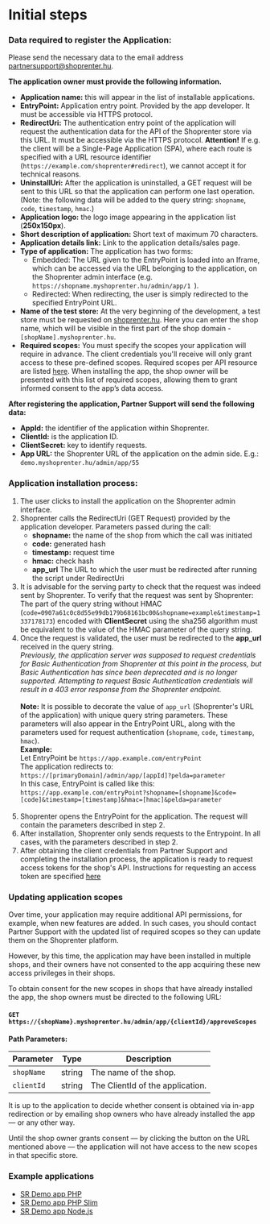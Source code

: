 # Initial steps

### Data required to register the Application:

Please send the necessary data to the email address partnersupport@shoprenter.hu.

**The application owner must provide the following information.**
- **Application name:** this will appear in the list of installable applications.
- **EntryPoint:** Application entry point. Provided by the app developer. It must be accessible via HTTPS protocol.
- **RedirectUri:** The authentication entry point of the application will request the authentication data for the API of the Shoprenter store via this URL. It must be accessible via the HTTPS protocol.
  **Attention!** If e.g. the client will be a Single-Page Application (SPA), where each route is specified with a URL resource identifier (`https://example.com/shoprenter#redirect`), we cannot accept it for technical reasons.
- **UninstallUri:** After the application is uninstalled, a GET request will be sent to this URL so that the application can perform one last operation.
  (Note: the following data will be added to the query string: `shopname`, `code`, `timestamp`, `hmac`.)
- **Application logo:** the logo image appearing in the application list (**250x150px**).
- **Short description of application:** Short text of maximum 70 characters.
- **Application details link:** Link to the application details/sales page.
- **Type of application:** The application has two forms:
    - Embedded: The URL given to the EntryPoint is loaded into an Iframe, which can be accessed via the URL belonging to the application, on the Shoprenter admin interface (e.g. `https://shopname.myshoprenter.hu/admin/app/1 `).
    - Redirected: When redirecting, the user is simply redirected to the specified EntryPoint URL.
- **Name of the test store:** At the very beginning of the development, a test store must be requested on [shoprenter.hu](https://www.shoprenter.hu/tesztigenyles/?devstore=1).
  Here you can enter the shop name, which will be visible in the first part of the shop domain - `[shopName].myshoprenter.hu`.
- **Required scopes:** You must specify the scopes your application will require in advance. The client credentials you'll receive will only grant access to these pre-defined scopes. Required scopes per API resource are listed [here](../api/11_scopes.md). When installing the app, the shop owner will be presented with this list of required scopes, allowing them to grant informed consent to the app’s data access.

**After registering the application, Partner Support will send the following data:**
- **AppId:** the identifier of the application within Shoprenter.
- **ClientId:** is the application ID.
- **ClientSecret:** key to identify requests.
- **App URL:** the Shoprenter URL of the application on the admin side. E.g.: `demo.myshoprenter.hu/admin/app/55`

### Application installation process:
1. The user clicks to install the application on the Shoprenter admin interface.
2. Shoprenter calls the RedirectUri (GET Request) provided by the application developer.
   Parameters passed during the call:
    - **shopname:** the name of the shop from which the call was initiated
    - **code:** generated hash
    - **timestamp:** request time
    - **hmac:** check hash
    - **app_url** The URL to which the user must be redirected after running the script under RedirectUri
3. It is advisable for the serving party to check that the request was indeed sent by Shoprenter.
   To verify that the request was sent by Shoprenter:
   The part of the query string without HMAC (`code=0907a61c0c8d55e99db179b68161bc00&shopname=example&timestamp=1337178173`) encoded with **ClientSecret** using the sha256 algorithm must be equivalent to the value of the HMAC parameter of the query string.
4. Once the request is validated, the user must be redirected to the **app_url** received in the query string. <br> _Previously, the application server was supposed to request credentials for Basic Authentication from Shoprenter at this point in the process, but Basic Authentication has since been deprecated and is no longer supported. Attempting to request Basic Authentication credentials will result in a 403 error response from the Shoprenter endpoint._ <br><br>**Note:** It is possible to decorate the value of `app_url` (Shoprenter's URL of the application) with unique query string parameters.
   These parameters will also appear in the EntryPoint URL, along with the parameters used for request authentication (`shopname`, `code`, `timestamp`, `hmac`).<br>
   **Example:** <br> Let EntryPoint be `https://app.example.com/entryPoint`<br>
   The application redirects to: `https://[primaryDomain]/admin/app/[appId]?pelda=parameter`<br>
   In this case, EntryPoint is called like this: `https://app.example.com/entryPoint?shopname=[shopname]&code=[code]&timestamp=[timestamp]&hmac=[hmac]&pelda=parameter`<br><br>
5. Shoprenter opens the EntryPoint for the application. The request will contain the parameters described in step 2.
6. After installation, Shoprenter only sends requests to the Entrypoint. In all cases, with the parameters described in step 2.
7. After obtaining the client credentials from Partner Support and completing the installation process, the application is ready to request access tokens for the shop's API. Instructions for requesting an access token are specified [here](../api/12_acquiring_an_access_token.md)

### Updating application scopes

Over time, your application may require additional API permissions, for example, when new features are added. In such cases, you should contact Partner Support with the updated list of required scopes so they can update them on the Shoprenter platform.

However, by this time, the application may have been installed in multiple shops, and their owners have not consented to the app acquiring these new access privileges in their shops.

To obtain consent for the new scopes in shops that have already installed the app, the shop owners must be directed to the following URL:

#### `GET https://{shopName}.myshoprenter.hu/admin/app/{clientId}/approveScopes`

**Path Parameters:**

| Parameter  | Type   | Description                      |
|------------|--------|----------------------------------|
| `shopName` | string | The name of the shop.            |
| `clientId` | string | The ClientId of the application. |

It is up to the application to decide whether consent is obtained via in-app redirection or by emailing shop owners who have already installed the app — or any other way. 

Until the shop owner grants consent — by clicking the button on the URL mentioned above — the application will not have access to the new scopes in that specific store.


### Example applications
- [SR Demo app PHP](https://github.com/Shoprenter/sr-demo-app-php)
- [SR Demo app PHP Slim](https://github.com/Shoprenter/sr-demo-app-php-slim)
- [SR Demo app Node.js](https://github.com/Shoprenter/sr-demo-app-node)
